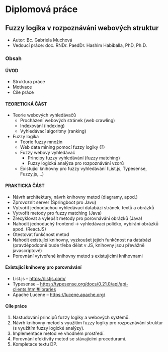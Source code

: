 # Diplomová práce
## Fuzzy logika v rozpoznávání webových struktur
- Autor: Bc. Gabriela Muchová
- Vedoucí práce: doc. RNDr. PaedDr. Hashim Habiballa, PhD, Ph.D.

### Obsah
#### ÚVOD
- Struktura práce
- Motivace
- Cíle práce

#### TEORETICKÁ ČÁST
- Teorie webových vyhledávačů
	- Procházení webových stránek (web crawling)
	- Indexování (indexing)
	- Vyhledávací algoritmy (ranking)
- Fuzzy logika
	- Teorie fuzzy množin
	- Web data mining pomocí fuzzy logiky (?)
	- Fuzzy webový vyhledávač
		- Principy fuzzy vyhledávání (fuzzy matching)
		- Fuzzy logická analýza pro rozpoznávání vzorů
	- Existující knihovny pro fuzzy vyhledávání (List.js, Typesense, Fuzzy.js,...)

#### PRAKTICKÁ ČÁST
- Návrh architektury, návrh knihovny metod (diagramy, apod.)
- Zprovoznit server (Springboot pro Javu)
- Vytvořit jednoduchou vyhledávací databázi stránek, textů a obrázků
- Vytvořit metody pro fuzzy matching (Java)
- Zrecyklovat a vylepšit metody pro porovnávání obrázků (Java)
- Nahodit jednoduchý frontend → vyhledávací políčko, vybírání obrázků apod. (ReactJS)
- Otestovat funkčnost metod
- Nahodit existující knihovny, vyzkoušet jejich funkčnost na databázi (pravděpodobně bude třeba dělat v JS, knihovny jsou převážně javascriptové)
- Porovnání vytvořené knihovny metod s existujícími knihovnami

#### Existující knihovny pro porovnávání
- List.js – https://listjs.com/
- Typesense – https://typesense.org/docs/0.21.0/api/api-clients.html#libraries
- Apache Lucene – https://lucene.apache.org/

#### Cíle práce
1. Nastudování principů fuzzy logiky a webových systémů.
2. Návrh knihovny metod s využitím fuzzy logiky pro rozpoznávání struktur (s využitím fuzzy logické analýzy).
3. Implementace metod ve vhodném prostředí.
4. Porovnání efektivity metod se stávajícími procedurami.
5. Kompletace textu DP.
